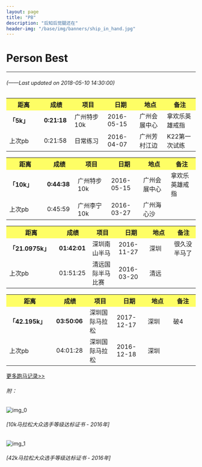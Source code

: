 ```yaml
---
layout: page
title: "PB"
description: "后知后觉腿还在"
header-img: "/base/img/banners/ship_in_hand.jpg"
---
```


# Person Best

---

###### (*——Last updated on 2018-05-10 14:30:00*)

<table class="table table-bordered table-striped table-condensed">
   <tr style="background-color: rgba(255,255,0,0.6);">
      <th style="width: 150px;">距离</th>
      <th style="width: 80px;">成绩</th>
      <th style="width: 200px;">项目</th>
      <th style="width: 120px;">日期</th>
      <th style="width: 180px;">地点</th>
      <th style="width: 180px;">备注</th>
   </tr>
   <tr>
      <td><b>「5k」</b></td>
      <td><b>0:21:18</b></td>
      <td>广州特步10k</td>
      <td>2016-05-15</td>
      <td>广州会展中心</td>
      <td>拿欢乐英雄戒指</td>
   </tr>
   <tr>
      <td>上次pb</td>
      <td>0:21:58</td>
      <td>日常练习</td>
      <td>2016-04-07</td>
      <td>广州芳村江边</td>
      <td>K22第一次试练</td>
   </tr>
</table>

<table class="table table-bordered table-striped table-condensed">
   <tr style="background-color: rgba(255,255,0,0.6);">
      <th style="width: 150px;">距离</th>
      <th style="width: 80px;">成绩</th>
      <th style="width: 200px;">项目</th>
      <th style="width: 120px;">日期</th>
      <th style="width: 180px;">地点</th>
      <th style="width: 180px;">备注</th>
   </tr>
   <tr>
      <td><b>「10k」</b></td>
      <td><b>0:44:38</b></td>
      <td>广州特步10k</td>
      <td>2016-05-15</td>
      <td>广州会展中心</td>
      <td>拿欢乐英雄戒指</td>
   </tr>
   <tr>
      <td>上次pb</td>
      <td>0:45:59</td>
      <td>广州李宁10k</td>
      <td>2016-03-27</td>
      <td>广州海心沙</td>
      <td></td>
   </tr>
</table>

<table class="table table-bordered table-striped table-condensed">
   <tr style="background-color: rgba(255,255,0,0.6);">
      <th style="width: 150px;">距离</th>
      <th style="width: 80px;">成绩</th>
      <th style="width: 200px;">项目</th>
      <th style="width: 120px;">日期</th>
      <th style="width: 180px;">地点</th>
      <th style="width: 180px;">备注</th>
   </tr>
   <tr>
      <td><b>「21.0975k」</b></td>
      <td><b>01:42:01</b></td>
      <td>深圳南山半马</td>
      <td>2016-11-27</td>
      <td>深圳</td>
      <td>很久没半马了</td>
   </tr>
   <tr>
      <td>上次pb</td>
      <td>01:51:25</td>
      <td>清远国际半马比赛</td>
      <td>2016-03-20</td>
      <td>清远</td>
      <td></td>
   </tr>
</table>

<table class="table table-bordered table-striped table-condensed">
   <tr style="background-color: rgba(255,255,0,0.6);">
      <th style="width: 150px;">距离</th>
      <th style="width: 80px;">成绩</th>
      <th style="width: 200px;">项目</th>
      <th style="width: 120px;">日期</th>
      <th style="width: 180px;">地点</th>
      <th style="width: 180px;">备注</th>
   </tr>
   <tr>
      <td><b>「42.195k」</b></td>
      <td><b>03:50:06</b></td>
      <td>深圳国际马拉松</td>
      <td>2017-12-17</td>
      <td>深圳</td>
      <td>破4</td>
   </tr>
   <tr>
      <td>上次pb</td>
      <td>04:01:28</td>
      <td>深圳国际马拉松</td>
      <td>2016-12-18</td>
      <td>深圳</td>
      <td></td>
   </tr>
</table>

[<u>更多跑马记录>></u>](/runningabout/marathon-records.html)


###### 附：

![img_0][]

###### [10k马拉松大众选手等级达标证书 - 2016年]

![img_1][]

###### [42k马拉松大众选手等级达标证书 - 2016年]

[img_0]:{{site.source_url}}/other/runningabout/certificate_10k.png
[img_1]:{{site.source_url}}/other/runningabout/certificate_42k.png
